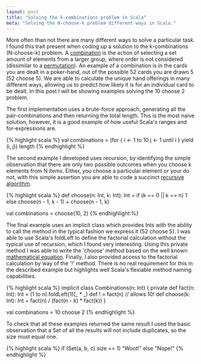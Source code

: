 ```yaml
---
layout: post
title: "Solving the k-combinations problem in Scala"
meta: "Solving the N-choose-k problem different ways in Scala."
---
```


More often than not there are many different ways to solve a particular task.
I found this trait present when coding up a solution to the k-combinations (N-choose-k) problem.
A [combination](http://en.wikipedia.org/wiki/Combination) is the action of selecting a set amount of elements from a larger group, where order is not considered (dissimilar to a [permutation](http://en.wikipedia.org/wiki/Permutation)).
An example of a combination is in the cards you are dealt in a poker-hand, out of the possible 52 cards you are drawn 5 (52 choose 5).
We are able to calculate the unique hand offerings in many different ways, allowing us to predict how likely it is for an individual card to be dealt.
In this post I will be showing examples solving the 10 choose 2 problem.
<!--more-->

The first implementation uses a brute-force approach, generating all the pair-combinations and then returning the total length.
This is the most naive solution, however, it is a good example of how useful Scala's ranges and for-expressions are.

{% highlight scala %}
val combinations = (for {
    i <- 1 to 10
    j <- 1 until i
} yield (i, j)) length
{% endhighlight %}

The second example I developed uses recursion, by identifying the simple observation that there are only two possible outcomes when you choose k elements from N items.
Either, you choose a particular element or your do not, with this simple assertion you are able to code a succinct [recursive algorithm](http://en.wikipedia.org/wiki/Binomial_coefficient#Recursive_formula).

{% highlight scala %}
def choose(n: Int, k: Int): Int =
    if (k == 0 || k == n) 1
    else choose(n - 1, k - 1) + choose(n - 1, k)

val combinations = choose(10, 2)
{% endhighlight %}

The final example uses an implicit class which provides Ints with the ability to call the method in the typical fashion we express it (52 choose 5).
I was able to use Scala's foldLeft to define the factorial calculation without the typical use of recursion, which I found very interesting.
Using this private method I was able to write the 'choose' method based on the well known [mathematical equation](http://en.wikipedia.org/wiki/Binomial_coefficient#Factorial_formula).
Finally, I also provided access to the factorial calculation by way of the '!' method.
There is no real requirement for this in the described example but highlights well Scala's flexiable method naming capabilities.

{% highlight scala %}
implicit class Combinations(n: Int) {
    private def fact(n: Int): Int = (1 to n).foldLeft(1)(_ * _)
    def ! = fact(n) // allows 10!
    def choose(k: Int): Int = fact(n) / (fact(n - k) * fact(k))
}

val combinations = 10 choose 2
{% endhighlight %}

To check that all these examples returned the same result I used the basic observation that a Set of all the results will not include duplicates, so the size must equal one.

{% highlight scala %}
if (Set(a, b, c).size == 1) "Woot!" else "Nope!"
{% endhighlight %}